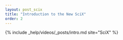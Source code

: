 ```yaml
---
layout: post_scix
title: "Introduction to the New SciX"
order: 2
---
```


{% include _help/videos/_posts/intro.md site="SciX" %}
